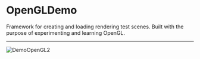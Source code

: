 # OpenGLDemo
Framework for creating and loading rendering test scenes. Built with the purpose of experimenting and learning OpenGL.

---

![DemoOpenGL2](https://github.com/user-attachments/assets/44089933-6429-495a-b748-61f784e018ab)
